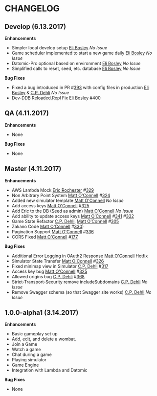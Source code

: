CHANGELOG
=========

## Develop (6.13.2017)
**Enhancements**
* Simpler local develop setup [Eli Bosley][/elibosley] *No Issue*
* Game scheduler implemented to start a new game daily
    [Eli Bosley][/elibosley] *No Issue*
* Datomic-Pro optional based on environment [Eli Bosley][/elibosley] *No Issue*
* Simplified calls to reset, seed, etc. database [Eli Bosley][/elibosley] *No Issue*

**Bug Fixes**
* Fixed a bug introduced in PR #[393](https://github.com/willowtreeapps/wombats-api/pull/393) with config files in production [Eli Bosley][/elibosley] & [C.P. Dehli][/dehli] *No Issue*
* Dev-DDB Reloaded.Repl Fix
  [Eli Bosley](/elibosley) #[400](https://github.com/willowtreeapps/wombats-api/issues/400)

## QA (4.11.2017)
**Enhancements**
* None

**Bug Fixes**
* None

## Master (4.11.2017)
**Enhancements**
* AWS Lambda Mock
    [Eric Rochester][/erochest] #[329](https://github.com/willowtreeapps/wombats-api/issues/329)
* Non Arbitrary Point System
    [Matt O'Connell][/oconn] #[324](https://github.com/willowtreeapps/wombats-api/issues/324)
* Added new simulator template
    [Matt O'Connell][/oconn] *No Issue*
* Add access keys
    [Matt O'Connell][/oconn] #[325](https://github.com/willowtreeapps/wombats-api/issues/325)
* Add Eric to the DB (Seed as admin)
    [Matt O'Connell][/oconn] *No Issue*
* Add ability to update access keys
    [Matt O'Connell][/oconn] #[341](https://github.com/willowtreeapps/wombats-api/issues/341) #[332](https://github.com/willowtreeapps/wombats-api/issues/332)
* Game State Refactor
    [C.P. Dehli][/dehli], [Matt O'Connell][/oconn] #[305](https://github.com/willowtreeapps/wombats-api/issues/305)
* Zakano Code
    [Matt O'Connell][/oconn] #[330](https://github.com/willowtreeapps/wombats-api/issues/330))
* Pagination Support
    [Matt O'Connell][/oconn] #[336](https://github.com/willowtreeapps/wombats-api/issues/336)
* CORS Fixed
    [Matt O'Connell][/oconn] #[177](https://github.com/willowtreeapps/wombats-api/issues/177)

**Bug Fixes**
* Additional Error Logging in OAuth2 Response
    [Matt O'Connell][/oconn] Hotfix
* Simulator State Transfer
    [Matt O'Connell][/oconn] #[326](https://github.com/willowtreeapps/wombats-api/issues/326)
* Fixed minimap view in Simulator
    [C.P. Dehli][/dehli] #[317](https://github.com/willowtreeapps/wombats-api/issues/317)
* Access key bug
    [Matt O'Connell][/oconn] #[325](https://github.com/willowtreeapps/wombats-api/issues/325)
* Allowed origins bug
    [C.P. Dehli][/dehli] #[368](https://github.com/willowtreeapps/wombats-api/issues/368)
* Strict-Transport-Security remove includeSubdomains
    [C.P. Dehli][/dehli] *No Issue*
* Remove Swagger schema (so that Swagger site works)
    [C.P. Dehli][/dehli] *No Issue*

## 1.0.0-alpha1 (3.14.2017)
**Enhancements**
* Basic gameplay set up
* Add, edit, and delete a wombat.
* Join a Game
* Watch a game
* Chat during a game
* Playing simulator
* Game Engine
* Integration with Lambda and Datomic

**Bug Fixes**
* None

[/dehli]: https://github.com/dehli
[/emily]: https://github.com/emilyseibert
[/oconn]: https://github.com/oconn
[/erochest]: https://github.com/erochest
[/elibosley]: http://github.com/elibosley
